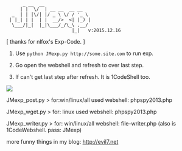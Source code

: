 ```
      _ __  __
     | |  \/  | __ __  __ __
  _  | | |\/| |/ _ \ \/ / '_ \
 | |_| | |  | |  __/>  <| |_) |
  \___/|_|  |_|\___/_/\_\ .__/
                        |_|   v:2015.12.16
```

 [ thanks for nlfox's Exp-Code. ]

1. Use `python JMexp.py http://some.site.com` to run exp.

2. Go open the webshell and refresh to over last step.

3. If can't get last step after refresh. It is 1CodeShell too.

![](http://evil7.net/content/images/2015/12/QQ20151217-2-2x.png)

JMexp_post.py > for:win/linux/all used webshell: phpspy2013.php

JMexp_wget.py > for: linux used webshell: phpspy2013.php

JMexp_writer.py > for: win/linux/all webshell: file-writer.php (also is 1CodeWebshell. pass: JMexp)

more funny things in my blog: http://evil7.net
